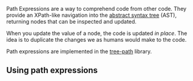 Path Expressions are a way to comprehend code from other code.
They provide an XPath-like navigation into the [abstract syntax tree][w-ast] (AST),
returning nodes that can be inspected and updated.

When you update the value of a node, the code is updated _in place_. The idea is to duplicate
the changes we as humans would make to the code.

Path expressions are implemented in the [tree-path][gh-tree-path] library.

[gh-tree-path]: https://github.com/atomist/tree-path (GitHub repository for tree-path)
[w-ast]: https://en.wikipedia.org/wiki/Abstract_syntax_tree (Wikipedia AST)

## Using path expressions